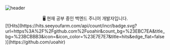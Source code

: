 ![header](https://capsule-render.vercel.app/api?type=venom&color=auto&height=300&section=header&text=JIYEON's%20Git&fontSize=90)

<div align = center>
🖥️ 현재 공부 중인 백엔드 주니어 개발자입니다.
</div>
[![Hits](https://hits.seeyoufarm.com/api/count/incr/badge.svg?url=https%3A%2F%2Fgithub.com%2Fuoahir&count_bg=%23EBC7EA&title_bg=%23BCBBB3&icon=&icon_color=%23E7E7E7&title=hits&edge_flat=false)](https://github.com/uoahir)
<!---
uoahir/uoahir is a ✨ special ✨ repository because its `README.md` (this file) appears on your GitHub profile.
You can click the Preview link to take a look at your changes.
--->
